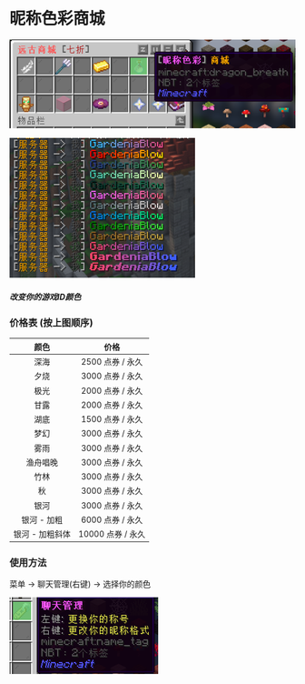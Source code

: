 # 昵称色彩商城

![昵称色彩商城](../image/彩色昵称商城.png)

![昵称色彩展示](../image/彩色昵称展示.png)

##### 改变你的游戏ID颜色

### 价格表 (按上图顺序)

|      颜色       |       价格        |
| :-------------: | :---------------: |
|      深海       | 2500 点券 / 永久  |
|      夕烧       | 3000 点券 / 永久  |
|      极光       | 2000 点券 / 永久  |
|      甘露       | 2000 点券 / 永久  |
|      湖底       | 1500 点券 / 永久  |
|      梦幻       | 3000 点券 / 永久  |
|      雾雨       | 3000 点券 / 永久  |
|    渔舟唱晚     | 3000 点券 / 永久  |
|      竹林       | 3000 点券 / 永久  |
|       秋        | 3000 点券 / 永久  |
|      银河       | 3000 点券 / 永久  |
|   银河 - 加粗   | 6000 点券 / 永久  |
| 银河 - 加粗斜体 | 10000 点券 / 永久 |

### 使用方法

菜单 → 聊天管理(右键) → 选择你的颜色

![聊天管理](../image/聊天管理.png)
